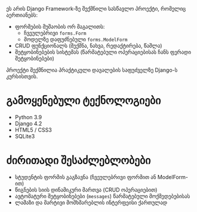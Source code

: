 

ეს არის Django Framework-ზე შექმნილი სასწავლო პროექტი, რომელიც აერთიანებს:
- ფორმების მუშაობის ორ მაგალითს:
  - ჩვეულებრივი `forms.Form`
  - მოდელზე დაფუძნებული `forms.ModelForm`
- CRUD ფუნქციონალს (შექმნა, ნახვა, რედაქტირება, წაშლა)
- შეტყობინებების სისტემას (წარმატებული ოპერაციებისას ჩანს ფერადი შეტყობინებები)


პროექტი შექმნილია პრაქტიკული დავალების საფუძველზე Django-ს კურსისთვის.

# გამოყენებული ტექნოლოგიები
- Python 3.9  
- Django 4.2  
- HTML5 / CSS3  
- SQLite3  

# ძირითადი შესაძლებლობები
- სტუდენტის ფორმის გაგზავნა (ჩვეულებრივი ფორმით ან ModelForm-ით)  
- წიგნების სიის დინამიკური მართვა (CRUD ოპერაციებით)  
- ავტომატური შეტყობინებები (`messages`) წარმატებული მოქმედებებისას  
- ლამაზი და მარტივი მომხმარებლის ინტერფეისი ქართულად 
